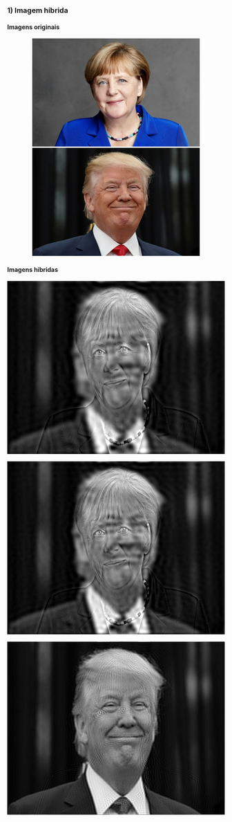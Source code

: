 ### 1) Imagem híbrida


#### Imagens originais
<p align="center">
        <span><img src="https://github.com/danielsmorais/computer-vision/blob/master/exercicio_2/merkel.jpg" height="250"  title="Imagem real"></span>
		<span><img src="https://github.com/danielsmorais/computer-vision/blob/master/exercicio_2/trump.jpg" height="250" title="Imagem média"></span>
</p>

#### Imagens híbridas

<p align="center">
    <img src="https://github.com/danielsmorais/computer-vision/blob/master/exercicio_2/imagemHibrida.jpg" height="400" title="Frequência de corte = 25">
</p>


<p align="center">
    <img src="https://github.com/danielsmorais/computer-vision/blob/master/exercicio_2/imagemHibrida_30.jpg" height="400" title="Frequência de corte = 30">
</p>

<p align="center">
    <img src="https://github.com/danielsmorais/computer-vision/blob/master/exercicio_2/imagemHibrida_80.jpg" height="400" title="Frequência de corte = 80">
</p>
